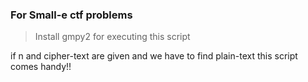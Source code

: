 ### For Small-e ctf problems

> Install gmpy2 for executing this script

if n and  cipher-text are given and we have to find plain-text this script comes handy!!
